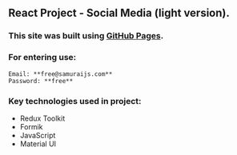 ## React Project - Social Media (light version).

### This site was built using [GitHub Pages](https://katherinafed.github.io/social-media).

### For entering use:
```
Email: **free@samuraijs.com**
Password: **free**
```

### Key technologies used in project:
- Redux Toolkit
- Formik
- JavaScript
- Material UI
